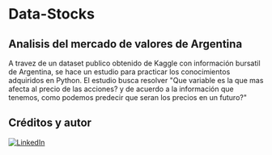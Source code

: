 # Data-Stocks
## Analisis del mercado de valores de Argentina

A travez de un dataset publico obtenido de Kaggle con información bursatil de Argentina, se hace un estudio para practicar los conocimientos adquiridos en Python. El estudio busca resolver "Que variable es la que mas afecta al precio de las acciones? y de acuerdo a la información que tenemos, como podemos predecir que seran los precios en un futuro?"

## Créditos y autor
[![LinkedIn](https://img.shields.io/badge/LinkedIn-Nestor_Diaz-0077B5?style=for-the-badge&logo=linkedin&logoColor=white&labelColor=101010)](https://www.linkedin.com/in/contadornestordiaz/)
